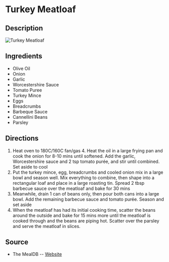 # Turkey Meatloaf

## Description
![Turkey Meatloaf](https://www.themealdb.com/images/media/meals/ypuxtw1511297463.jpg "Turkey Meatloaf")

## Ingredients
- Olive Oil
- Onion
- Garlic
- Worcestershire Sauce
- Tomato Puree
- Turkey Mince
- Eggs
- Breadcrumbs
- Barbeque Sauce
- Cannellini Beans
- Parsley

## Directions
1. Heat oven to 180C/160C fan/gas 4. Heat the oil in a large frying pan and cook the onion for 8-10 mins until softened. Add the garlic, Worcestershire sauce and 2 tsp tomato purée, and stir until combined. Set aside to cool
2. Put the turkey mince, egg, breadcrumbs and cooled onion mix in a large bowl and season well. Mix everything to combine, then shape into a rectangular loaf and place in a large roasting tin. Spread 2 tbsp barbecue sauce over the meatloaf and bake for 30 mins
3. Meanwhile, drain 1 can of beans only, then pour both cans into a large bowl. Add the remaining barbecue sauce and tomato purée. Season and set aside
4. When the meatloaf has had its initial cooking time, scatter the beans around the outside and bake for 15 mins more until the meatloaf is cooked through and the beans are piping hot. Scatter over the parsley and serve the meatloaf in slices.

## Source

- The MealDB -- [Website](https://themealdb.com/)
